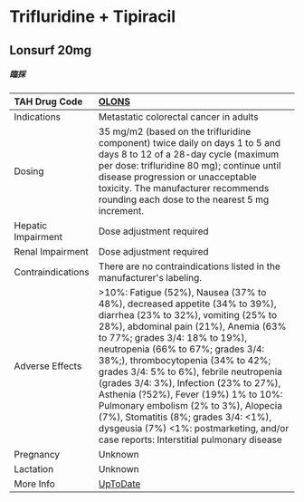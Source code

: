# Trifluridine + Tipiracil

## Lonsurf 20mg

##### 臨採

| TAH Drug Code      | [OLONS](https://www.tahsda.org.tw/drugs/hissearch.php?drug_code=OLONS)                                                                                                                                                                                                                                                                                                                                                                                                                                                                                                    |
|:-------------------|:--------------------------------------------------------------------------------------------------------------------------------------------------------------------------------------------------------------------------------------------------------------------------------------------------------------------------------------------------------------------------------------------------------------------------------------------------------------------------------------------------------------------------------------------------------------------------|
| Indications        | Metastatic colorectal cancer in adults                                                                                                                                                                                                                                                                                                                                                                                                                                                                                                                                    |
| Dosing             | 35 mg/m2 (based on the trifluridine component) twice daily on days 1 to 5 and days 8 to 12 of a 28-day cycle (maximum per dose: trifluridine 80 mg); continue until disease progression or unacceptable toxicity. The manufacturer recommends rounding each dose to the nearest 5 mg increment.                                                                                                                                                                                                                                                                           |
| Hepatic Impairment | Dose adjustment required                                                                                                                                                                                                                                                                                                                                                                                                                                                                                                                                                  |
| Renal Impairment   | Dose adjustment required                                                                                                                                                                                                                                                                                                                                                                                                                                                                                                                                                  |
| Contraindications  | There are no contraindications listed in the manufacturer's labeling.                                                                                                                                                                                                                                                                                                                                                                                                                                                                                                     |
| Adverse Effects    | >10%: Fatigue (52%), Nausea (37% to 48%), decreased appetite (34% to 39%), diarrhea (23% to 32%), vomiting (25% to 28%), abdominal pain (21%), Anemia (63% to 77%; grades 3/4: 18% to 19%), neutropenia (66% to 67%; grades 3/4: 38%;), thrombocytopenia (34% to 42%; grades 3/4: 5% to 6%), febrile neutropenia (grades 3/4: 3%), Infection (23% to 27%), Asthenia (?52%), Fever (19%) 1% to 10%: Pulmonary embolism (2% to 3%), Alopecia (7%), Stomatitis (8%; grades 3/4: <1%), dysgeusia (7%) <1%: postmarketing, and/or case reports: Interstitial pulmonary disease |
| Pregnancy          | Unknown                                                                                                                                                                                                                                                                                                                                                                                                                                                                                                                                                                   |
| Lactation          | Unknown                                                                                                                                                                                                                                                                                                                                                                                                                                                                                                                                                                   |
| More Info          | [UpToDate](https://www.uptodate.com/contents/trifluridine-and-tipiracil-drug-information)                                                                                                                                                                                                                                                                                                                                                                                                                                                                                 |


